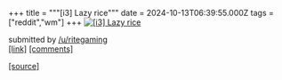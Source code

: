 +++
title = """[i3] Lazy rice"""
date = 2024-10-13T06:39:55.000Z
tags = ["reddit","wm"]
+++
[![[i3] Lazy rice](https://b.thumbs.redditmedia.com/AFO8PWatDYb8lezz7sD4hK1FLUzwTkqqpex51OG-2wU.jpg "[i3] Lazy rice")](https://www.reddit.com/r/unixporn/comments/1g2jodp/i3_lazy_rice/)

submitted by [/u/ritegaming](https://www.reddit.com/user/ritegaming)  
[\[link\]](https://www.reddit.com/gallery/1g2jodp) [\[comments\]](https://www.reddit.com/r/unixporn/comments/1g2jodp/i3_lazy_rice/)

[[source]](https://www.reddit.com/r/unixporn/comments/1g2jodp/i3_lazy_rice/)
